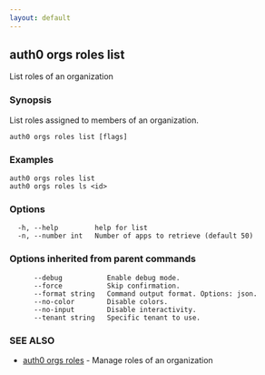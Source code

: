 ```yaml
---
layout: default
---
```

## auth0 orgs roles list

List roles of an organization

### Synopsis

List roles assigned to members of an organization.

```
auth0 orgs roles list [flags]
```

### Examples

```
auth0 orgs roles list
auth0 orgs roles ls <id>
```

### Options

```
  -h, --help         help for list
  -n, --number int   Number of apps to retrieve (default 50)
```

### Options inherited from parent commands

```
      --debug           Enable debug mode.
      --force           Skip confirmation.
      --format string   Command output format. Options: json.
      --no-color        Disable colors.
      --no-input        Disable interactivity.
      --tenant string   Specific tenant to use.
```

### SEE ALSO

* [auth0 orgs roles](auth0_orgs_roles.md)	 - Manage roles of an organization

